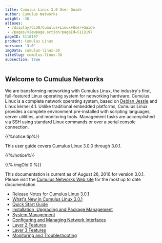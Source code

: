 ```yaml
---
title: Cumulus Linux 3.0 User Guide
author: Cumulus Networks
weight: -30
aliases:
 - /display/CL30/Cumulus+Linux+User+Guide
 - /pages/viewpage.action?pageId=5118197
pageID: 5118197
product: Cumulus Linux
version: '3.0'
imgData: cumulus-linux-30
siteSlug: cumulus-linux-30
subsection: true
---
```

## Welcome to Cumulus Networks</span>

We are transforming networking with Cumulus Linux, the industry's first,
full-featured Linux operating system for networking hardware. Cumulus
Linux is a complete network operating system, based on [Debian
Jessie](https://www.debian.org/releases/jessie/) and Linux kernel 4.1.
Unlike traditional embedded platforms, Cumulus Linux provides a complete
environment pre-installed with scripting languages, server utilities,
and monitoring tools. Management tasks are accomplished via SSH using
standard Linux commands or over a serial console connection.

{{%notice tip%}}

This user guide covers Cumulus Linux 3.0.0 through 3.0.1.

{{%/notice%}}

{{% imgOld 0 %}}

This documentation is current as of August 26, 2016 for version 3.0.1.
Please visit the [Cumulus Networks Web
site](http://docs.cumulusnetworks.com) for the most up to date
documentation.

  - [Release Notes for Cumulus Linux 3.0.1](https://support.cumulusnetworks.com/hc/en-us/articles/222822047)
  - [What's New in Cumulus Linux 3.0.1](/version/cumulus-linux-30/Whats-New-in-Cumulus-Linux-3.0.1)
  - [Quick Start Guide](/version/cumulus-linux-30/Quick-Start-Guide)
  - [Installation, Upgrading and Package Management](/version/cumulus-linux-30/Installation-Upgrading-and-Package-Management/)
  - [System Management](/version/cumulus-linux-30/System-Management/)
  - [Configuring and Managing Network Interfaces](/version/cumulus-linux-30/Configuring-and-Managing-Network-Interfaces/)
  - [Layer 2 Features](/version/cumulus-linux-30/Layer-1-and-Layer-2-Features/)
  - [Layer 3 Features](/version/cumulus-linux-30/Layer-3-Features/)
  - [Monitoring and Troubleshooting](/version/cumulus-linux-30/Monitoring-and-Troubleshooting/)
